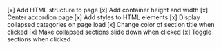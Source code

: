 

 [x] Add HTML structure to page
 [x] Add container height and width
 [x] Center accordion page
 [x] Add styles to HTML elements
 [x] Display collapsed categories on page load
 [x] Change color of section title when clicked
 [x] Make collapsed sections slide down when clicked
 [x] Toggle sections when clicked
